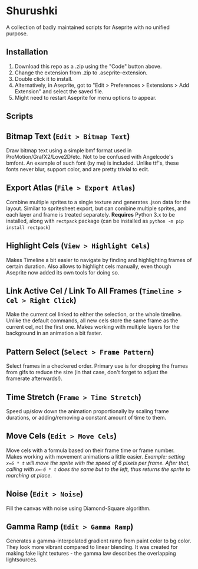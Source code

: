 # Shurushki

A collection of badly maintained scripts for Aseprite with no unified purpose.

## **Installation**
1. Download this repo as a .zip using the "Code" button above. 
1. Change the extension from .zip to .aseprite-extension.
1. Double click it to install. 
1. Alternatively, in Aseprite, got to "Edit > Preferences > Extensions > Add Extension" and select the saved file.
1. Might need to restart Aseprite for menu options to appear.

## **Scripts**

## Bitmap Text (`Edit > Bitmap Text`)

Draw bitmap text using a simple bmf format used in ProMotion/GrafX2/Love2D/etc. Not to be confused with Angelcode's bmfont. An example of such font (by me) is included. Unlike ttf's, these fonts never blur, support color, and are pretty trivial to edit.

## Export Atlas (`File > Export Atlas`)

Combine multiple sprites to a single texture and generates .json data for the layout. Similar to spritesheet export, but can combine multiple sprites, and each layer and frame is treated separately.
**Requires** Python 3.x to be installed, along with `rectpack` package (can be installed as `python -m pip install rectpack`)

## Highlight Cels (`View > Highlight Cels`)

Makes Timeline a bit easier to navigate by finding and highlighting frames of certain duration. Also allows to highlight cels manually, even though Aseprite now added its own tools for doing so.

## Link Active Cel / Link To All Frames (`Timeline > Cel > Right Click`)

Make the current cel linked to either the selection, or the whole timeline. Unlike the default commands, all new cels store the same frame as the current cel, not the first one. Makes working with multiple layers for the background in an animation a bit faster.

## Pattern Select (`Select > Frame Pattern`)

Select frames in a checkered order. Primary use is for dropping the frames from gifs to reduce the size (in that case, don't forget to adjust the framerate afterwards!).

## Time Stretch (`Frame > Time Stretch`)

Speed up/slow down the animation proportionally by scaling frame durations, or adding/removing a constant amount of time to them.

## Move Cels (`Edit > Move Cels`)

Move cels with a formula based on their frame time or frame number. Makes working with movement animations a little easier. 
*Example: setting `x=6 * t` will move the sprite with the speed of 6 pixels per frame. After that, calling with `x=-6 * t` does the same but to the left, thus returns the sprite to marching at place.*

## Noise (`Edit > Noise`)

Fill the canvas with noise using Diamond-Square algorithm.

## Gamma Ramp (`Edit > Gamma Ramp`)

Generates a gamma-interpolated gradient ramp from paint color to bg color. They look more vibrant compared to linear blending. It was created for making fake light textures - the gamma law describes the overlapping lightsources.
